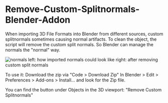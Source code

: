 # Remove-Custom-Splitnormals-Blender-Addon
When importing 3D File Formats into Blender from different sources, custom splitnormals sometimes causing normal artifacts. To clean the object, the script will remove the custom split normals. So Blender can manage the normals the \"normal\" way.

![normals](https://user-images.githubusercontent.com/39619732/151008511-7ffde601-3cf0-45ba-810c-9714f896c01e.png)
left: how imported normals could look like
right: after removing custom split normals

To use it:
Download the zip via "Code > Download Zip"
In Blender > Edit > Preferences > Add-ons > Install... and look for the Zip file.

You can find the button under Objects in the 3D viewport: "Remove Custom Splitnormals"


